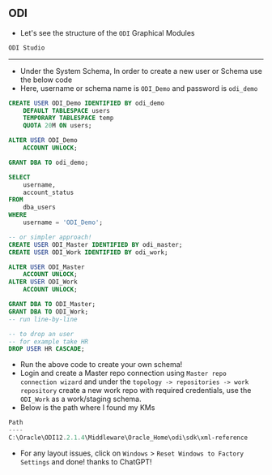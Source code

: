 ## ODI
* Let's see the structure of the `ODI` Graphical Modules
```txt
ODI Studio

```
---
- Under the System Schema, In order to create a new user or Schema use the below code
- Here, username or schema name is `ODI_Demo` and password is `odi_demo`
```sql
CREATE USER ODI_Demo IDENTIFIED BY odi_demo
    DEFAULT TABLESPACE users
    TEMPORARY TABLESPACE temp
    QUOTA 20M ON users;

ALTER USER ODI_Demo
    ACCOUNT UNLOCK;

GRANT DBA TO odi_demo;

SELECT
    username,
    account_status
FROM
    dba_users
WHERE
    username = 'ODI_Demo';

-- or simpler approach!
CREATE USER ODI_Master IDENTIFIED BY odi_master;
CREATE USER ODI_Work IDENTIFIED BY odi_work;

ALTER USER ODI_Master
    ACCOUNT UNLOCK;
ALTER USER ODI_Work
    ACCOUNT UNLOCK;

GRANT DBA TO ODI_Master;
GRANT DBA TO ODI_Work;
-- run line-by-line

-- to drop an user
-- for example take HR
DROP USER HR CASCADE;
```
- Run the above code to create your own schema!
- Login and create a Master repo connection using `Master repo connection wizard` and under the `topology -> repositories -> work repository` create a new work repo with required credentials, use the `ODI_Work` as a work/staging schema.
- Below is the path where I found my KMs
```powershell
Path
----
C:\Oracle\ODI12.2.1.4\Middleware\Oracle_Home\odi\sdk\xml-reference
```
- For any layout issues, click on `Windows` > `Reset Windows to Factory Settings` and done! thanks to ChatGPT!

